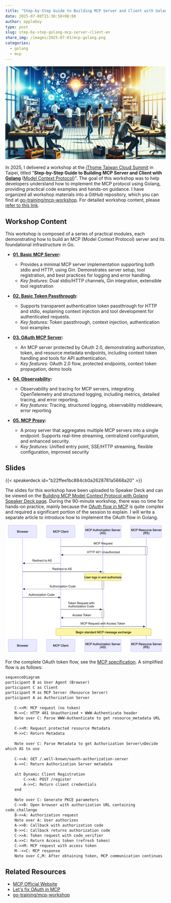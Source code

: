 ```yaml
---
title: "Step-by-Step Guide to Building MCP Server and Client with Golang (Model Context Protocol)"
date: 2025-07-08T15:30:58+08:00
author: appleboy
type: post
slug: step-by-step-golang-mcp-server-client-en
share_img: /images/2025-07-03/mcp-golang.png
categories:
  - golang
  - mcp
---
```


![blog logo](/images/2025-07-03/mcp-golang.png)

In 2025, I delivered a workshop at the [iThome Taiwan Cloud Summit][2] in Taipei, titled "**Step-by-Step Guide to Building MCP Server and Client with [Golang][4]** ([Model Context Protocol][1])". The goal of this workshop was to help developers understand how to implement the MCP protocol using Golang, providing practical code examples and hands-on guidance. I have organized all workshop materials into a GitHub repository, which you can find at [go-training/mcp-workshop](https://github.com/go-training/mcp-workshop). For detailed workshop content, please [refer to this link][3].

[1]: https://modelcontextprotocol.io/introduction
[2]: https://cloudsummit.ithome.com.tw/2025/
[3]: https://cloudsummit.ithome.com.tw/2025/lab-page/3721
[4]: https://go.dev/

<!--more-->

## Workshop Content

This workshop is composed of a series of practical modules, each demonstrating how to build an MCP (Model Context Protocol) server and its foundational infrastructure in Go.

- **[01. Basic MCP Server](https://github.com/go-training/mcp-workshop/tree/main/01-basic-mcp/):**

  - Provides a minimal MCP server implementation supporting both stdio and HTTP, using Gin. Demonstrates server setup, tool registration, and best practices for logging and error handling.
  - _Key features:_ Dual stdio/HTTP channels, Gin integration, extensible tool registration

- **[02. Basic Token Passthrough](https://github.com/go-training/mcp-workshop/tree/main/02-basic-token-passthrough/):**

  - Supports transparent authentication token passthrough for HTTP and stdio, explaining context injection and tool development for authenticated requests.
  - _Key features:_ Token passthrough, context injection, authentication tool examples

- **[03. OAuth MCP Server](https://github.com/go-training/mcp-workshop/tree/main/03-oauth-mcp/):**

  - An MCP server protected by OAuth 2.0, demonstrating authorization, token, and resource metadata endpoints, including context token handling and tools for API authentication.
  - _Key features:_ OAuth 2.0 flow, protected endpoints, context token propagation, demo tools

- **[04. Observability](https://github.com/go-training/mcp-workshop/tree/main/04-observability/):**

  - Observability and tracing for MCP servers, integrating OpenTelemetry and structured logging, including metrics, detailed tracing, and error reporting.
  - _Key features:_ Tracing, structured logging, observability middleware, error reporting

- **[05. MCP Proxy](https://github.com/go-training/mcp-workshop/tree/main/05-mcp-proxy/):**
  - A proxy server that aggregates multiple MCP servers into a single endpoint. Supports real-time streaming, centralized configuration, and enhanced security.
  - _Key features:_ Unified entry point, SSE/HTTP streaming, flexible configuration, improved security

## Slides

{{< speakerdeck id="b22ffee1bc884cb0a2628781a5668a20" >}}

The slides for this workshop have been uploaded to Speaker Deck and can be viewed on the [Building MCP Model Context Protocol with Golang Speaker Deck page](https://speakerdeck.com/appleboy/building-mcp-model-context-protocol-with-golang). During the 90-minute workshop, there was no time for hands-on practice, mainly because the [OAuth flow in MCP][11] is quite complex and required a significant portion of the session to explain. I will write a separate article to introduce how to implement the OAuth flow in Golang.

[11]: https://modelcontextprotocol.io/specification/2025-06-18/basic/authorization

![oauth flow](/images/2025-07-03/oauth-flow-02.png)

For the complete OAuth token flow, see the [MCP specification][11]. A simplified flow is as follows:

```mermaid
sequenceDiagram
participant B as User Agent (Browser)
participant C as Client
participant M as MCP Server (Resource Server)
participant A as Authorization Server

    C->>M: MCP request (no token)
    M->>C: HTTP 401 Unauthorized + WWW-Authenticate header
    Note over C: Parse WWW-Authenticate to get resource_metadata URL

    C->>M: Request protected resource Metadata
    M->>C: Return Metadata

    Note over C: Parse Metadata to get Authorization Server\nDecide which AS to use

    C->>A: GET /.well-known/oauth-authorization-server
    A->>C: Return Authorization Server metadata

    alt Dynamic Client Registration
        C->>A: POST /register
        A->>C: Return client credentials
    end

    Note over C: Generate PKCE parameters
    C->>B: Open browser with authorization URL containing code_challenge
    B->>A: Authorization request
    Note over A: User authorizes
    A->>B: Callback with authorization code
    B->>C: Callback returns authorization code
    C->>A: Token request with code_verifier
    A->>C: Return Access token (refresh token)
    C->>M: MCP request with access token
    M-->>C: MCP response
    Note over C,M: After obtaining token, MCP communication continues
```

## Related Resources

- [MCP Official Website](https://modelcontextprotocol.io/)
- [Let's fix OAuth in MCP](https://aaronparecki.com/2025/04/03/15/oauth-for-model-context-protocol)
- [go-training/mcp-workshop](https://github.com/go-training/mcp-workshop)
